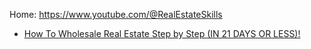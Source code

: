 Home: https://www.youtube.com/@RealEstateSkills
- [How To Wholesale Real Estate Step by Step (IN 21 DAYS OR LESS)!](https://youtu.be/JFnUABPy-A8)
